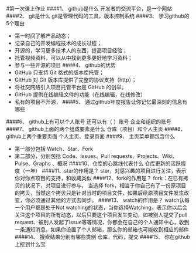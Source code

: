 #第一次课上作业
####1、 github是什么
开发者的交流平台，是一个网站
####2、 git是什么
git是管理代码的工具，版本控制系统
####3、 学习github的5个理由
  - 第一时间了解产品动态；
  - 记录自己的开发编程技术的成长过程；
  - 开源的，学习更多技术人的东西，提高项目经验；
  - 托管视频资料，可以从中找到更多更好地学习资料；
  - 参与一些开源的项目
####4、 github的优势
- GitHub 只支持 Git 格式的版本库托管；
- GitHub 对 Git 版本库提供了完整的协议支持（http）；
- 将社交网络引入项目托管平台是 GitHub 的创举。
- GitHub 提供在线编辑文件的功能（在线编辑，在线修改）
- 私有的项目不开源，
####5、 通过github年度报告让你记忆最深刻的信息有哪些

####6、 github上有可以个人账号 还可以有（ ）账号
企业和组织的账号
####7、 github上面的两个组成要素是什么
仓库（项目）和个人主页
####8、 github上两个重要页面
个人主页、登录页面
####9、 主页菜单都包含什么
- 第一部分包括 Watch、Star、Fork 
- 第二部分，分别包括 Code、Issues、Pull requests、Projects、Wiki、Pulse、Graphs
、概况
####10、仓库的心跳线代表什么
仓库更新的活跃程度（一年）
####11、star的作用是？
star，对感兴趣的项目进行关注，表示你对你点项目的支持，和收藏类似
####12、fork的作用是？
fork：在已有拷贝的状况下，对项目进行参与，
当选择 fork，相当于你自己有了一份原项目的拷贝，当然这个拷贝只是针对当时的项目文件，如果后续原项目文件发生改变，你必须通过其他的方式去同步。
####13、 watch的作用是？
watch认每一个用户都是处于Not watching的状态，当你选择Watching，表示你以后会关注这个项目的所有动态，以后只要这个项目发生变动，如被别人提交了pull request、被别人发起了issue等等情况，你都会在自己的个人通知中心，收到一条通知消息，如果你设置了个人邮箱，那么你的邮箱也可能收到相应的邮件
####14、 搜索结果分别有哪些类别
仓库，代码，提交
####15、 你在github上挖到什么宝

